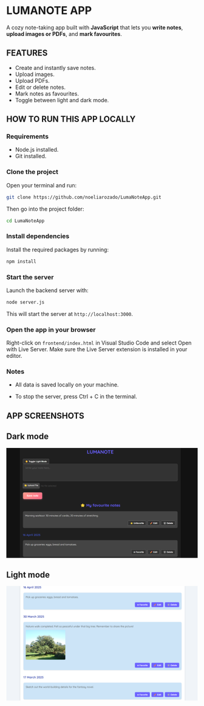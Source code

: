 # LUMANOTE APP

A cozy note-taking app built with **JavaScript** that lets you **write notes**, **upload images or PDFs**, and **mark favourites**.

## FEATURES
- Create and instantly save notes.
- Upload images.
- Upload PDFs.
- Edit or delete notes.
- Mark notes as favourites.
- Toggle between light and dark mode.

## HOW TO RUN THIS APP LOCALLY

### Requirements

- Node.js installed.
- Git installed.

### Clone the project

Open your terminal and run:

```bash
git clone https://github.com/noeliarozado/LumaNoteApp.git
```

Then go into the project folder:

```bash
cd LumaNoteApp
```

### Install dependencies

Install the required packages by running:

```bash
npm install
```

### Start the server

Launch the backend server with:

```bash
node server.js
```

This will start the server at `http://localhost:3000`.

### Open the app in your browser

Right-click on `frontend/index.html` in Visual Studio Code and select Open with Live Server.
Make sure the Live Server extension is installed in your editor.

### Notes

- All data is saved locally on your machine.

- To stop the server, press Ctrl + C in the terminal.

## APP SCREENSHOTS

## Dark mode

![Dark mode](/Images/DarkMode.png)

## Light mode

![Light mode](/Images/LightMode.png)
